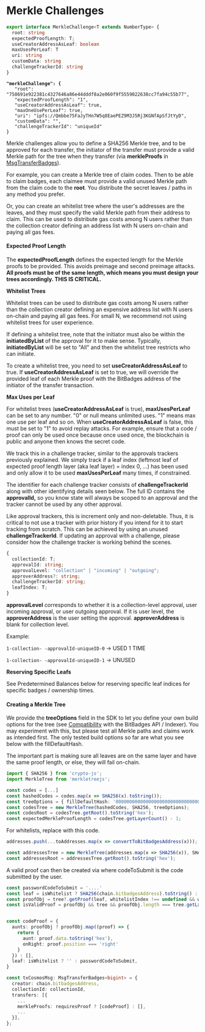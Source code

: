 # Merkle Challenges

```typescript
export interface MerkleChallenge<T extends NumberType> {
  root: string
  expectedProofLength: T;
  useCreatorAddressAsLeaf: boolean
  maxUsesPerLeaf: T
  uri: string
  customData: string
  challengeTrackerId: string
}
```

<pre class="language-json"><code class="lang-json"><strong>"merkleChallenge": {
</strong>   "root": "758691e922381c4327646a86e44dddf8a2e060f9f5559022638cc7fa94c55b77",
   "expectedProofLength": "1",
   "useCreatorAddressAsLeaf": true,
   "maxOneUsePerLeaf": true,
   "uri": "ipfs://Qmbbe75FaJyTHn7W5q8EaePEZ9M3J5Rj3KGNfApSfJtYyD",
   "customData": "",
   "challengeTrackerId": "uniqueId"
}
</code></pre>

Merkle challenges allow you to define a SHA256 Merkle tree, and to be approved for each transfer, the initiator of the transfer must provide a valid Merkle path for the tree when they transfer (via **merkleProofs** in [MsgTransferBadges](../../../bitbadges-blockchain/cosmos-sdk-msgs/x-badges/msgtransferbadges.md)).

For example, you can create a Merkle tree of claim codes. Then to be able to claim badges, each claimee must provide a valid unused Merkle path from the claim code to the **root**. You distribute the secret leaves / paths in any method you prefer.

Or, you can create an whitelist tree where the user's addresses are the leaves, and they must specify the valid Merkle path from their address to claim. This can be used to distribute gas costs among N users rather than the collection creator defining an address list with N users on-chain and paying all gas fees.

#### Expected Proof Length

The **expectedProofLength** defines the expected length for the Merkle proofs to be provided. This avoids preimage and second preimage attacks. **All proofs must be of the same length, which means you must design your trees accordingly. THIS IS CRITICAL.**

**Whitelist Trees**

Whitelist trees can be used to distribute gas costs among N users rather than the collection creator defining an expensive address list with N users on-chain and paying all gas fees. For small N, we recommend not using whitelist trees for user experience.

If defining a whitelist tree, note that the initiator must also be within the **initiatedByList** of the approval for it to make sense. Typically, **initiatedByList** will be set to "All" and then the whitelist tree restricts who can initiate.

To create a whitelist tree, you need to set **useCreatorAddressAsLeaf** to true. If **useCreatorAddressAsLeaf** is set to true, we will override the provided leaf of each Merkle proof with the BitBadges address of the initiator of the transfer transaction.

**Max Uses per Leaf**

For whitelist trees (**useCreatorAddressAsLeaf** is true), **maxUsesPerLeaf** can be set to any number. "0" or null means unlimited uses. "1" means max one use per leaf and so on. When **useCreatorAddressAsLeaf** is false, this must be set to "1" to avoid replay attacks. For example, ensure that a code / proof can only be used once because once used once, the blockchain is public and anyone then knows the secret code.

We track this in a challenge tracker, similar to the approvals trackers previously explained. We simply track if a leaf index (leftmost leaf of expected proof length layer (aka leaf layer) = index 0, ...) has been used and only allow it to be used **maxUsesPerLeaf** many times, if constrained.

The identifier for each challenge tracker consists of **challengeTrackerId** along with other identifying details seen below. The full ID contains the **approvalId,** so you know state will always be scoped to an approval and the tracker cannot be used by any other approval.

Like approval trackers, this is increment only and non-deletable. Thus, it is critical to not use a tracker with prior history if you intend for it to start tracking from scratch. This can be achieved by using an unused **challengeTrackerId**. If updating an approval with a challenge, please consider how the challenge tracker is working behind the scenes.

```typescript
{
  collectionId: T;
  approvalId: string;
  approvalLevel: "collection" | "incoming" | "outgoing";
  approverAddress?: string;
  challengeTrackerId: string;
  leafIndex: T;
}
```

**approvalLevel** corresponds to whether it is a collection-level approval, user incoming approval, or user outgoing approval. If it is user level, the **approverAddress** is the user setting the approval. **approverAddress** is blank for collection level.

Example:

`1-collection- -approvalId-uniqueID-0` -> USED 1 TIME

`1-collection- -approvalId-uniqueID-1` -> UNUSED

**Reserving Specific Leafs**

See Predetermined Balances below for reserving specific leaf indices for specific badges / ownership times.

#### **Creating a Merkle Tree**

We provide the **treeOptions** field in the SDK to let you define your own build options for the tree (see [Compatibility](../../../bitbadges-api/concepts/designing-for-compatibility.md) with the BitBadges API / Indexer). You may experiment with this, but please test all Merkle paths and claims work as intended first. The only tested build options so far are what you see below with the fillDefaultHash.

The important part is making sure all leaves are on the same layer and have the same proof length, or else, they will fail on-chain.

```typescript
import { SHA256 } from 'crypto-js';
import MerkleTree from 'merkletreejs';

const codes = [...]
const hashedCodes = codes.map(x => SHA256(x).toString());
const treeOptions = { fillDefaultHash: '0000000000000000000000000000000000000000000000000000000000000000' }
const codesTree = new MerkleTree(hashedCodes, SHA256, treeOptions);
const codesRoot = codesTree.getRoot().toString('hex');
const expectedMerkleProofLength = codesTree.getLayerCount() - 1;
```

For whitelists, replace with this code.

```typescript
addresses.push(...toAddresses.map(x => convertToBitBadgesAddress(x)));

const addressesTree = new MerkleTree(addresses.map(x => SHA256(x)), SHA256, treeOptions)
const addressesRoot = addressesTree.getRoot().toString('hex');
```

A valid proof can then be created via where codeToSubmit is the code submitted by the user.

```typescript
const passwordCodeToSubmit = '....'
const leaf = isWhitelist ? SHA256(chain.bitbadgesAddress).toString() : SHA256(passwordCodeToSubmit).toString();
const proofObj = tree?.getProof(leaf, whitelistIndex !== undefined && whitelistIndex >= 0 ? whitelistIndex : undefined);
const isValidProof = proofObj && tree && proofObj.length === tree.getLayerCount() - 1;


const codeProof = {
  aunts: proofObj ? proofObj.map((proof) => {
    return {
      aunt: proof.data.toString('hex'),
      onRight: proof.position === 'right'
    }
  }) : [],
  leaf: isWhitelist ? '' : passwordCodeToSubmit,
}

const txCosmosMsg: MsgTransferBadges<bigint> = {
  creator: chain.bitbadgesAddress,
  collectionId: collectionId,
  transfers: [{
    ...
    merkleProofs: requiresProof ? [codeProof] : [],
    ...
  }],
};
```
